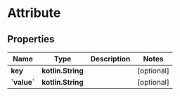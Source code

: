 
# Attribute

## Properties
| Name | Type | Description | Notes |
| ------------ | ------------- | ------------- | ------------- |
| **key** | **kotlin.String** |  |  [optional] |
| **&#x60;value&#x60;** | **kotlin.String** |  |  [optional] |



